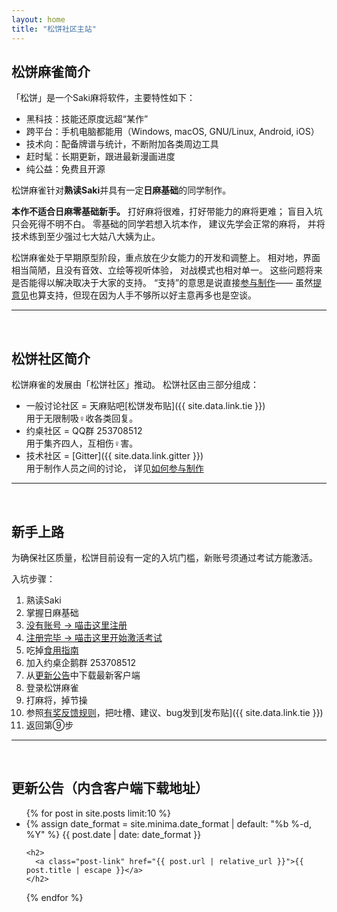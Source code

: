 ```yaml
---
layout: home
title: "松饼社区主站"
---
```


## 松饼麻雀简介

「松饼」是一个Saki麻将软件，主要特性如下：

- 黑科技：技能还原度远超“某作”
- 跨平台：手机电脑都能用（Windows, macOS, GNU/Linux, Android, iOS）
- 技术向：配备牌谱与统计，不断附加各类周边工具
- 赶时髦：长期更新，跟进最新漫画进度
- 纯公益：免费且开源

松饼麻雀针对**熟读Saki**并具有一定**日麻基础**的同学制作。

**本作不适合日麻零基础新手。**
打好麻将很难，打好带能力的麻将更难； 盲目入坑只会死得不明不白。
零基础的同学若想入坑本作， 建议先学会正常的麻将，
并将技术练到至少强过七大姑八大姨为止。

松饼麻雀处于早期原型阶段，重点放在少女能力的开发和调整上。
相对地，界面相当简陋，且没有音效、立绘等视听体验， 对战模式也相对单一。
这些问题将来是否能得以解决取决于大家的支持。
“支持”的意思是说直接[参与制作](/contribute)——
虽然[提意见](/feedback)也算支持，但现在因为人手不够所以好主意再多也是空谈。

---
<br />

## 松饼社区简介

松饼麻雀的发展由「松饼社区」推动。
松饼社区由三部分组成：

- 一般讨论社区 = 天麻贴吧[松饼发布贴]({{ site.data.link.tie }})  
用于无限制吸♀收各类回复。
- 约桌社区 = QQ群 253708512  
用于集齐四人，互相伤♀害。
- 技术社区 = [Gitter]({{ site.data.link.gitter }})  
用于制作人员之间的讨论， 详见[如何参与制作](/contribute/)

---
<br />

## <a name="newbie"></a>新手上路

为确保社区质量，松饼目前设有一定的入坑门槛，新账号须通过考试方能激活。

入坑步骤：
1. 熟读Saki
2. 掌握日麻基础
3. [没有账号 -> 喵击这里注册](/signup/)
4. [注册完毕 -> 喵击这里开始激活考试](/exam/)
5. 吃掉[食用指南](/docs/)
6. 加入约桌企鹅群 253708512
7. 从[更新公告](#news)中下载最新客户端
8. 登录松饼麻雀
9. 打麻将，掉节操
10. 参照[有奖反馈规则](/feedback/)，把吐槽、建议、bug发到[发布贴]({{ site.data.link.tie }})
11. 返回第⑨步

---
<br />

## <a name="news" />更新公告（内含客户端下载地址）
<ul class="post-list">
{% for post in site.posts limit:10 %}
  <li>
	{% assign date_format = site.minima.date_format | default: "%b %-d, %Y" %}
	<span class="post-meta">{{ post.date | date: date_format }}</span>

	<h2>
	  <a class="post-link" href="{{ post.url | relative_url }}">{{ post.title | escape }}</a>
	</h2>
  </li>
{% endfor %}
</ul>


